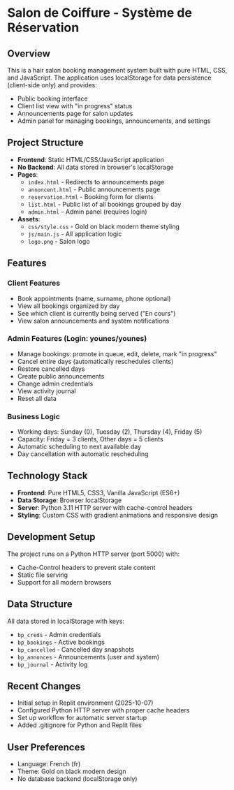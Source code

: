 # Salon de Coiffure - Système de Réservation

## Overview
This is a hair salon booking management system built with pure HTML, CSS, and JavaScript. The application uses localStorage for data persistence (client-side only) and provides:
- Public booking interface
- Client list view with "in progress" status
- Announcements page for salon updates
- Admin panel for managing bookings, announcements, and settings

## Project Structure
- **Frontend**: Static HTML/CSS/JavaScript application
- **No Backend**: All data stored in browser's localStorage
- **Pages**:
  - `index.html` - Redirects to announcements page
  - `annoncent.html` - Public announcements page
  - `reservation.html` - Booking form for clients
  - `list.html` - Public list of all bookings grouped by day
  - `admin.html` - Admin panel (requires login)
- **Assets**:
  - `css/style.css` - Gold on black modern theme styling
  - `js/main.js` - All application logic
  - `logo.png` - Salon logo

## Features
### Client Features
- Book appointments (name, surname, phone optional)
- View all bookings organized by day
- See which client is currently being served ("En cours")
- View salon announcements and system notifications

### Admin Features (Login: younes/younes)
- Manage bookings: promote in queue, edit, delete, mark "in progress"
- Cancel entire days (automatically reschedules clients)
- Restore cancelled days
- Create public announcements
- Change admin credentials
- View activity journal
- Reset all data

### Business Logic
- Working days: Sunday (0), Tuesday (2), Thursday (4), Friday (5)
- Capacity: Friday = 3 clients, Other days = 5 clients
- Automatic scheduling to next available day
- Day cancellation with automatic rescheduling

## Technology Stack
- **Frontend**: Pure HTML5, CSS3, Vanilla JavaScript (ES6+)
- **Data Storage**: Browser localStorage
- **Server**: Python 3.11 HTTP server with cache-control headers
- **Styling**: Custom CSS with gradient animations and responsive design

## Development Setup
The project runs on a Python HTTP server (port 5000) with:
- Cache-Control headers to prevent stale content
- Static file serving
- Support for all modern browsers

## Data Structure
All data stored in localStorage with keys:
- `bp_creds` - Admin credentials
- `bp_bookings` - Active bookings
- `bp_cancelled` - Cancelled day snapshots
- `bp_annonces` - Announcements (user and system)
- `bp_journal` - Activity log

## Recent Changes
- Initial setup in Replit environment (2025-10-07)
- Configured Python HTTP server with proper cache headers
- Set up workflow for automatic server startup
- Added .gitignore for Python and Replit files

## User Preferences
- Language: French (fr)
- Theme: Gold on black modern design
- No database backend (localStorage only)
